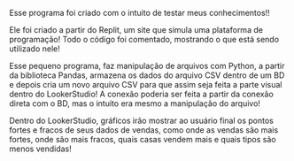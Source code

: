 Esse programa foi criado com o intuito de testar meus conhecimentos!!

Ele foi criado a partir do Replit, um site que simula uma plataforma de programação! Todo o código foi comentado, mostrando o que está sendo utilizado nele!

Esse pequeno programa, faz manipulação de arquivos com Python, a partir da biblioteca Pandas, armazena os dados do arquivo CSV dentro de um BD e depois cria um novo arquivo CSV para que assim seja feita
a parte visual dentro do LookerStudio! A conexão poderia ser feita a partir da conexão direta com o BD, mas o intuito era mesmo a manipulação do arquivo!

Dentro do LookerStudio, gráficos irão mostrar ao usuário final os pontos fortes e fracos de seus dados de vendas, como onde as vendas são mais fortes, onde são mais fracos, quais casas vendem mais e 
quais tipos são menos vendidas!
